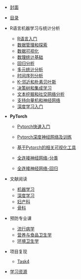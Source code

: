 * [封面](/)

* [目录](目录.md)


* R语言机器学习与统计分析
  * [R语言入门](02R语言机器学习与统计分析\01第一章_R语言入门\README.md)
  * [数据管理和探索](02R语言机器学习与统计分析\02第二章_数据管理和探索\README.md)
  * [数据可视化](02R语言机器学习与统计分析\03第三章_数据可视化\README.md)
  * [数理统计基础](02R语言机器学习与统计分析\04第四章_数理统计基础\README.md)
  * [回归分析](02R语言机器学习与统计分析\05第五章_回归分析\README.md)
  * [多元统计分析](02R语言机器学习与统计分析\06第六章_多元统计分析\README.md)
  * [时间序列分析](02R语言机器学习与统计分析\07第七章_时间序列分析\README.md)
  * [K-邻近和朴素贝叶斯](02R语言机器学习与统计分析\08第八章_K-邻近和朴素贝叶斯\README.md)
  * [决策树和集成学习](02R语言机器学习与统计分析\09第九章_决策树和集成学习\README.md)
  * [文本挖掘和社交网络分析](02R语言机器学习与统计分析\10第十章_文本挖掘和社交网络分析\README.md)
  * [支持向量机和神经网络](02R语言机器学习与统计分析\11第十一章_支持向量机和神经网络\README.md)
  * [深度学习入门](02R语言机器学习与统计分析\12第十二章_深度学习入门\README.md)


* **PyTorch**
  * [Pytorch快速入门](03PyTorch深度学习入门与实战\02Pytorch快速入门\README.md)
     
  * [Pytorch深度神经网络及训练](03PyTorch深度学习入门与实战\03Pytorch深度神经网络及训练\README.md)
    
  * [基于Pytorch的相关可视化工具](03PyTorch深度学习入门与实战\04基于Pytorch的相关可视化工具\README.md)
    
  * [全连接神经网络-分类](03PyTorch深度学习入门与实战\05全连接神经网络_分类\README.md)
    
  * [全连接神经网络-回归](03PyTorch深度学习入门与实战\05全连接神经网络_回归\README.md)
    

* 文献阅读
  * [机器学习](04文献阅读\机器学习\README.md)
  * [深度学习](04\深度学习\README.md)
  * [妇产科](04\妇产科\README.md)
  * [骨科](04\骨科\README.md)

* 预防专业课
  * [流行病学](05预防专业课\01流行病学\README.md)
  * [营养与食品卫生学](05预防专业课\02营养与食品卫生学\README.md)
  * [环境卫生学](05预防专业课\03环境卫生学\README.md)

* 项目复现
    * [Task4](06项目复现\01食物声音分类\01Task4\README.md)
 


* [学习资源](99/README.md)



